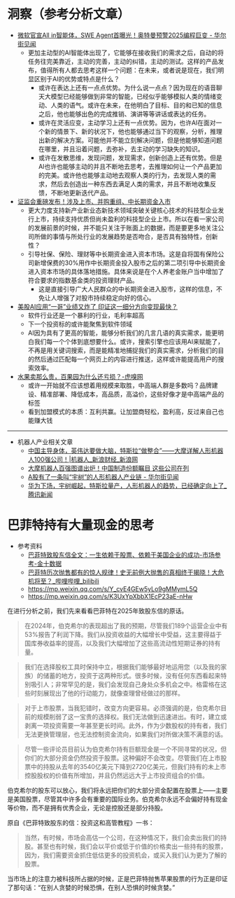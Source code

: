 # 洞察（参考分析文章）

- [微软官宣All in智能体，SWE Agent首曝光！奥特曼预警2025编程巨变 - 华尔街见闻](https://wallstreetcn.com/articles/3740563)
	- 更加主动型的AI智能体出现了，它能够在接收我们的需求之后，自动的将任务往完美靠近，主动的完善，主动的纠错，主动的测试。这样的产品发布，值得所有人都去思考这样一个问题：在未来，或者说是现在，我们明显区别于AI的优势或特点是什么？
		- 或许在表达上还有一点点优势。为什么说一点点？因为现在的语音聊天大模型已经能够做到非常的智能，已经似乎能够模拟人类的情绪变动、人类的语气。或许在未来，在他明白了目标、目的和已知的信息之后，他也能够出色的完成推销、演讲等等讲话或表达的任务。
		- 或许在灵活应变，主动学习上还有一点优势。因为，也许AI在面对一个新的情景下、新的状况下，他也能够通过当下的观察，分析，推理出新的解决方案。可能他并不能立刻解决问题，但是他能够知道问题在哪里，并且沿着问题，去弥补，去主动的学习缺失的知识。
		- 或许在发散思维，发现问题，发现需求，创新创造上还有优势。但是AI也许也能够主动的并且不断地去思考，去推理如何让一个产品更加的完美。或许他也能够主动地去观察人类的行为，去发现人类的需求，然后去创造出一种东西去满足人类的需求，并且不断地收集反馈，不断地更新迭代产品。
- [证监会重磅发布！涉及上市、并购重组、中长期资金入市](https://mp.weixin.qq.com/s?__biz=MzAwODUyMjIzOQ==&mid=2651912403&idx=1&sn=afade21ee7cda0658f4481a07463dfad&chksm=815a7ff3a5b34f444bb53767dc8548f7e76fa233a741ac9b62142e8d2bca3b4bb08871272cf3&scene=0&xtrack=1#rd)
	- 更大力度支持新产业新业态新技术领域突破关键核心技术的科技型企业发行上市，持续支持优质但尚未盈利的科技型企业上市。所以在看一家公司的发展前景的时候，并不能只关注于账面上的数据，而是要更多地关注公司所做的事情与所处行业的发展趋势是否吻合，是否具有独特性，创新性？
	- 引导社保、保险、理财等中长期资金进入资本市场。这是自将国有保险公司新增保费的30%用作中长期资金投入股市之后的第二项引导中长期资金进入资本市场的具体落地措施。具体来说是在个人养老金账户当中增加了符合要求的指数基金类的投资理财产品。
		- 这是直接引导广大人民群众的中长期资金进入股市，这样的信息，不免让人增强了对股市持续稳定向好的信心。
- [美股AI应用“一哥”业绩又炸了 印证这一细分方向变现最快？](https://www.cls.cn/detail/1941751)
	- 软件行业还是一个暴利的行业，毛利率超高
	- 下一个投资标的或许能聚焦到软件领域
	- AI因为具有了更高的智能，能够分析我们的几言几语的真实需求，能更明白我们每一个个体到底想要什么。或许，搜索引擎也应该用AI来赋能了，不再是用关键词搜索，而是能精准地捕捉我们的真实需求，分析我们的目的然后通过匹配每一个网页上的内容进行推送，这样或许能提高用户的搜索效率。
- [水果卖那么贵，百果园为什么还亏损？-虎嗅网](https://www.huxiu.com/article/4009716.html)
	- 或许一开始就不应该想着用规模来取胜，中高端人群是多数吗？品牌建设、精准部署、降低成本，高品质，高溢价，这些好像才是中高端产品的标签
	- 看到加盟模式的本质：互利共赢。让加盟商轻松，盈利高，反过来自己也能赚大钱

--- 

- 机器人产业相关文章
	- [中国主导身体，英伟达要做大脑，特斯拉“做整合”——大摩详解人形机器人100强公司！|机器人_新浪财经_新浪网](https://finance.sina.com.cn/roll/2025-02-07/doc-ineirsee0080314.shtml)
	- [大摩机器人百强图谱出炉！中国制造份额瞩目 这些公司在列](https://www.cls.cn/detail/1936774)
	- [A股有了一条叫“宇树”的人形机器人产业链 - 华尔街见闻](https://wallstreetcn.com/articles/3741233)
	- [华为下场，宇树崛起，特斯拉量产，人形机器人的趋势，已经确定向上了_腾讯新闻](https://news.qq.com/rain/a/20250212A01QGD00)

# 巴菲特持有大量现金的思考

- 参考资料
	- [巴菲特致股东信全文：一生依赖于股票、依赖于美国企业的成功-市场参考-金十数据](https://xnews.jin10.com/details/164526)
	- [巴菲特历次抛售都有的惊人规律！史无前例大抛售的真相终于揭晓！大危机将至？_哔哩哔哩_bilibili](https://www.bilibili.com/video/BV1hz421B7te/?spm_id_from=333.337.search-card.all.click&vd_source=d7634744f260933fca40577f8363d499)
	- https://mp.weixin.qq.com/s/Y_cvE4GEw5yLo9gMMymL5Q
	- https://mp.weixin.qq.com/s/K3UxYpXbbX1EcP23aE-nHw

在进行分析之前，我们先来看看巴菲特在2025年致股东信的原话。

> 在2024年，伯克希尔的表现超出了我的预期，尽管我们189个运营企业中有53%报告了利润下降。我们从投资收益的大幅增长中受益，这主要得益于国库券收益率的提高，以及我们大幅增加了这些高流动性短期证券的持有量。

>我们在选择股权工具时保持中立，根据我们能够最好地运用您（以及我的家族）的储蓄的地方，投资于这两种形式。很多时候，没有任何东西看起来特别吸引人；非常罕见的是，我们会发现自己身处众多机会之中。格雷格在这些时刻展现出了他的行动能力，就像查理曾经做过的那样。

>对于上市股票，当我犯错时，改变方向更容易。必须强调的是，伯克希尔目前的规模削弱了这一宝贵的选择权。我们无法做到迅速进出。有时，建立或剥离一项投资需要一年甚至更长时间。此外，作为少数股权的持有者，我们无法更换管理层，也无法控制资金流向，如果我们对所做决策不满意的话。

>尽管一些评论员目前认为伯克希尔持有巨额现金是一个不同寻常的状况，但你们的大部分资金仍然投资于股票。这种偏好不会改变。尽管我们在上市股票中的持股从去年的3540亿美元下降到2720亿美元，但我们持有的未上市控股股权的价值有所增加，并且仍然远远大于上市投资组合的价值。
>
  伯克希尔的股东可以放心，我们将永远把你们的大部分资金配置在股票上——主要是美国股票，尽管其中许多会有重要的国际业务。伯克希尔永远不会偏好持有现金等价物，而不是拥有优秀企业，无论是控股还是部分持股。


原自《巴菲特致股东的信：投资这和高管教程》一书：

>当然，有时候，市场会高估一个公司，在这种情况下，我们会卖出我们的持股。甚至也有时候，我们会以平价或低于价值的价格卖出一些持有的股票，因为，我们需要资金抓住低估更多的投资机会，或买入我们认为更为了解的股票。


当市场上的注意力被科技所占据的时候，正是巴菲特抛售苹果股票的行为正是印证了那句话：“在别人贪婪的时候恐惧，在别人恐惧的时候贪婪。”